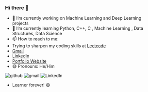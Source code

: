 ### Hi there 👋



- 🔭 I’m currently working on Machine Learning and Deep Learning projects
- 🌱 I’m currently learning Python, C++, C , Machine Learning , Data Structures, Data Science
- 📫 How to reach to me: 
- Trying to sharpen my coding skills at [Leetcode](https://leetcode.com/sinhayush29/)
- [Gmail](https://sinhaayush0829@gmail.com)
- [LinkedIn](https://www.linkedin.com/in/ayush-sinha-042a69192/)
- [Portfolio Website](https://sinhaayush0829.wixsite.com/thatsme)
- 😄 Pronouns: He/Him

![github](https://img.shields.io/badge/GitHub-000000?style=for-the-badge&logo=GitHub&logoColor=white)
![gmail](https://img.shields.io/badge/Gmail-D14836?style=for-the-badge&logo=gmail&logoColor=white)
![LinkedIn](https://img.shields.io/badge/LinkedIn-0077B5?style=for-the-badge&logo=linkedin&logoColor=white)

- Learner forever! 😄 

